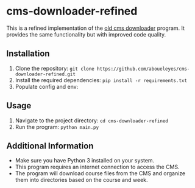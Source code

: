 # cms-downloader-refined

This is a refined implementation of the [old cms downloader](https://github.com/aboueleyes/cms-downloader) program. It provides the same functionality but with improved code quality.

## Installation

1. Clone the repository: `git clone https://github.com/aboueleyes/cms-downloader-refined.git`
2. Install the required dependencies: `pip install -r requirements.txt`
3. Populate config and env: <add instructions here>

## Usage

1. Navigate to the project directory: `cd cms-downloader-refined`
2. Run the program: `python main.py`

## Additional Information

- Make sure you have Python 3 installed on your system.
- This program requires an internet connection to access the CMS.
- The program will download course files from the CMS and organize them into directories based on the course and week.